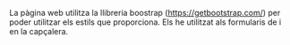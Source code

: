 La pàgina web utilitza la llibreria boostrap (https://getbootstrap.com/) per poder utilitzar els estils que proporciona. Els he utilitzat als formularis de i en la capçalera.
